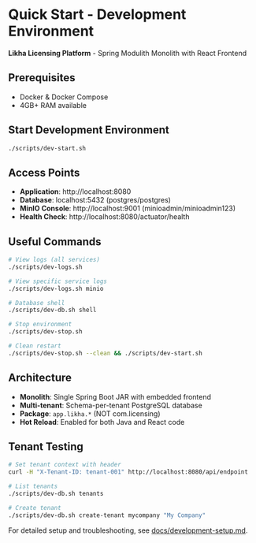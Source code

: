 # Quick Start - Development Environment

**Likha Licensing Platform** - Spring Modulith Monolith with React Frontend

## Prerequisites
- Docker & Docker Compose
- 4GB+ RAM available

## Start Development Environment
```bash
./scripts/dev-start.sh
```

## Access Points
- **Application**: http://localhost:8080
- **Database**: localhost:5432 (postgres/postgres)
- **MinIO Console**: http://localhost:9001 (minioadmin/minioadmin123)
- **Health Check**: http://localhost:8080/actuator/health

## Useful Commands
```bash
# View logs (all services)
./scripts/dev-logs.sh

# View specific service logs
./scripts/dev-logs.sh minio

# Database shell
./scripts/dev-db.sh shell

# Stop environment
./scripts/dev-stop.sh

# Clean restart
./scripts/dev-stop.sh --clean && ./scripts/dev-start.sh
```

## Architecture
- **Monolith**: Single Spring Boot JAR with embedded frontend
- **Multi-tenant**: Schema-per-tenant PostgreSQL database
- **Package**: `app.likha.*` (NOT com.licensing)
- **Hot Reload**: Enabled for both Java and React code

## Tenant Testing
```bash
# Set tenant context with header
curl -H "X-Tenant-ID: tenant-001" http://localhost:8080/api/endpoint

# List tenants
./scripts/dev-db.sh tenants

# Create tenant
./scripts/dev-db.sh create-tenant mycompany "My Company"
```

For detailed setup and troubleshooting, see [docs/development-setup.md](docs/development-setup.md).